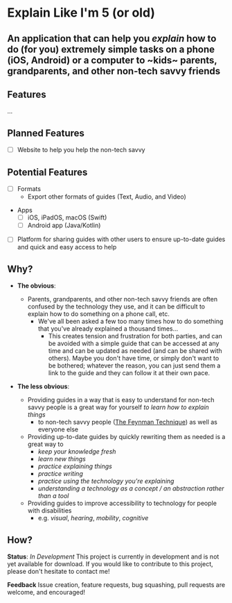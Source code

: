 # Explain Like I'm 5 (or old)
## **An application that can help you *explain* how to do (for you) extremely simple tasks on a phone (iOS, Android) or a computer to ~kids~ parents, grandparents, and other non-tech savvy friends**

## Features
...

## Planned Features
- [ ] Website to help you help the non-tech savvy

## Potential Features
- [ ] Formats
    - Export other formats of guides (Text, Audio, and Video)
- Apps
    - [ ] iOS, iPadOS, macOS (Swift)
    - [ ] Android app (Java/Kotlin)
- [ ] Platform for sharing guides with other users to ensure up-to-date guides and quick and easy access to help

## Why?
- **The obvious**:
    - Parents, grandparents, and other non-tech savvy friends are often confused by the technology they use, and it can be difficult to explain how to do something on a phone call, etc.
        - We've all been asked a few too many times how to do something that you've already explained a thousand times...
            - This creates tension and frustration for both parties, and can be avoided with a simple guide that can be accessed at any time and can be updated as needed (and can be shared with others). Maybe you don't have time, or simply don't want to be bothered; whatever the reason, you can just send them a link to the guide and they can follow it at their own pace.

- **The less obvious**:
    - Providing guides in a way that is easy to understand for non-tech savvy people is a great way for yourself *to learn how to explain things* 
        - to non-tech savvy people ([The Feynman Technique](https://fs.blog/feynman-technique/)) as well as everyone else
    - Providing up-to-date guides by quickly rewriting them as needed is a great way to 
        - *keep your knowledge fresh*
        - *learn new things* 
        - *practice explaining things*
        - *practice writing*
        - *practice using the technology you're explaining*
        - *understanding a technology as a concept / an abstraction rather than a tool*
    - Providing guides to improve accessibility to technology for people with disabilities
        - e.g. *visual*, *hearing*, *mobility*, *cognitive*

## How?
**Status**: *In Development*
This project is currently in development and is not yet available for download. If you would like to contribute to this project, please don't hesitate to contact me!

**Feedback** 
Issue creation, feature requests, bug squashing, pull requests are welcome, and encouraged!